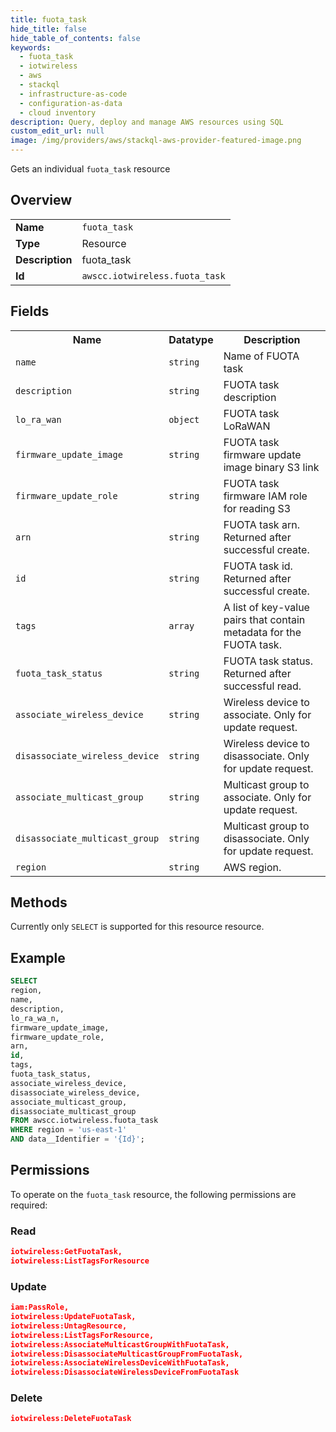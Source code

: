 ```yaml
---
title: fuota_task
hide_title: false
hide_table_of_contents: false
keywords:
  - fuota_task
  - iotwireless
  - aws
  - stackql
  - infrastructure-as-code
  - configuration-as-data
  - cloud inventory
description: Query, deploy and manage AWS resources using SQL
custom_edit_url: null
image: /img/providers/aws/stackql-aws-provider-featured-image.png
---
```

Gets an individual <code>fuota_task</code> resource

## Overview
<table><tbody>
<tr><td><b>Name</b></td><td><code>fuota_task</code></td></tr>
<tr><td><b>Type</b></td><td>Resource</td></tr>
<tr><td><b>Description</b></td><td>fuota_task</td></tr>
<tr><td><b>Id</b></td><td><code>awscc.iotwireless.fuota_task</code></td></tr>
</tbody></table>

## Fields
<table><tbody>
<tr><th>Name</th><th>Datatype</th><th>Description</th></tr>
<tr><td><code>name</code></td><td><code>string</code></td><td>Name of FUOTA task</td></tr>
<tr><td><code>description</code></td><td><code>string</code></td><td>FUOTA task description</td></tr>
<tr><td><code>lo_ra_wan</code></td><td><code>object</code></td><td>FUOTA task LoRaWAN</td></tr>
<tr><td><code>firmware_update_image</code></td><td><code>string</code></td><td>FUOTA task firmware update image binary S3 link</td></tr>
<tr><td><code>firmware_update_role</code></td><td><code>string</code></td><td>FUOTA task firmware IAM role for reading S3</td></tr>
<tr><td><code>arn</code></td><td><code>string</code></td><td>FUOTA task arn. Returned after successful create.</td></tr>
<tr><td><code>id</code></td><td><code>string</code></td><td>FUOTA task id. Returned after successful create.</td></tr>
<tr><td><code>tags</code></td><td><code>array</code></td><td>A list of key-value pairs that contain metadata for the FUOTA task.</td></tr>
<tr><td><code>fuota_task_status</code></td><td><code>string</code></td><td>FUOTA task status. Returned after successful read.</td></tr>
<tr><td><code>associate_wireless_device</code></td><td><code>string</code></td><td>Wireless device to associate. Only for update request.</td></tr>
<tr><td><code>disassociate_wireless_device</code></td><td><code>string</code></td><td>Wireless device to disassociate. Only for update request.</td></tr>
<tr><td><code>associate_multicast_group</code></td><td><code>string</code></td><td>Multicast group to associate. Only for update request.</td></tr>
<tr><td><code>disassociate_multicast_group</code></td><td><code>string</code></td><td>Multicast group to disassociate. Only for update request.</td></tr>
<tr><td><code>region</code></td><td><code>string</code></td><td>AWS region.</td></tr>

</tbody></table>

## Methods
Currently only <code>SELECT</code> is supported for this resource resource.

## Example
```sql
SELECT
region,
name,
description,
lo_ra_wa_n,
firmware_update_image,
firmware_update_role,
arn,
id,
tags,
fuota_task_status,
associate_wireless_device,
disassociate_wireless_device,
associate_multicast_group,
disassociate_multicast_group
FROM awscc.iotwireless.fuota_task
WHERE region = 'us-east-1'
AND data__Identifier = '{Id}';
```

## Permissions

To operate on the <code>fuota_task</code> resource, the following permissions are required:

### Read
```json
iotwireless:GetFuotaTask,
iotwireless:ListTagsForResource
```

### Update
```json
iam:PassRole,
iotwireless:UpdateFuotaTask,
iotwireless:UntagResource,
iotwireless:ListTagsForResource,
iotwireless:AssociateMulticastGroupWithFuotaTask,
iotwireless:DisassociateMulticastGroupFromFuotaTask,
iotwireless:AssociateWirelessDeviceWithFuotaTask,
iotwireless:DisassociateWirelessDeviceFromFuotaTask
```

### Delete
```json
iotwireless:DeleteFuotaTask
```

